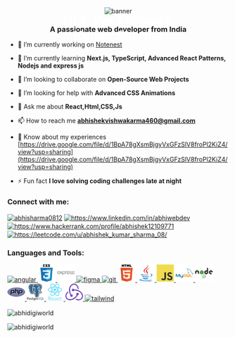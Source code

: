 <div style="position: relative; text-align: center;">
  <img src="https://t3.ftcdn.net/jpg/01/36/25/58/360_F_136255856_XGPHT6zyNJay48Dprr0bTVYb4XlUuSaI.jpg" alt="banner" style="width: 100%; max-height: 100px; object-fit: cover;" />
  <h1 style="position: absolute; top: 50%; left: 50%; transform: translate(-50%, -50%); color: white;">
    Hi 👋, I'm Abhishek Kumar Sharma
  </h1>
</div>
<h3 align="center">A passionate web developer from India</h3>


- 🔭 I’m currently working on [Notenest](https://notenestbyabhi.netlify.app/)

- 🌱 I’m currently learning **Next.js, TypeScript, Advanced React Patterns, Nodejs and express js**

- 👯 I’m looking to collaborate on **Open-Source Web Projects**

- 🤝 I’m looking for help with **Advanced CSS Animations**

- 💬 Ask me about **React,Html,CSS,Js**

- 📫 How to reach me **abhishekvishwakarma460@gmail.com**

- 📄 Know about my experiences [https://drive.google.com/file/d/1BpA78gXsmBjgyVxGFzSlV8froPl2KiZ4/view?usp=sharing](https://drive.google.com/file/d/1BpA78gXsmBjgyVxGFzSlV8froPl2KiZ4/view?usp=sharing)

- ⚡ Fun fact **I love solving coding challenges late at night**

<h3 align="left">Connect with me:</h3>
<p align="left">
<a href="https://twitter.com/abhisharma0812" target="blank"><img align="center" src="https://raw.githubusercontent.com/rahuldkjain/github-profile-readme-generator/master/src/images/icons/Social/twitter.svg" alt="abhisharma0812" height="30" width="40" /></a>
<a href="https://linkedin.com/in/https://www.linkedin.com/in/abhiwebdev" target="blank"><img align="center" src="https://raw.githubusercontent.com/rahuldkjain/github-profile-readme-generator/master/src/images/icons/Social/linked-in-alt.svg" alt="https://www.linkedin.com/in/abhiwebdev" height="30" width="40" /></a>
<a href="https://www.hackerrank.com/https://www.hackerrank.com/profile/abhishek12109771" target="blank"><img align="center" src="https://raw.githubusercontent.com/rahuldkjain/github-profile-readme-generator/master/src/images/icons/Social/hackerrank.svg" alt="https://www.hackerrank.com/profile/abhishek12109771" height="30" width="40" /></a>
<a href="https://www.leetcode.com/https://leetcode.com/u/abhishek_kumar_sharma_08/" target="blank"><img align="center" src="https://raw.githubusercontent.com/rahuldkjain/github-profile-readme-generator/master/src/images/icons/Social/leet-code.svg" alt="https://leetcode.com/u/abhishek_kumar_sharma_08/" height="30" width="40" /></a>
</p>

<h3 align="left">Languages and Tools:</h3>
<p align="left"> <a href="https://angular.io" target="_blank" rel="noreferrer"> <img src="https://angular.io/assets/images/logos/angular/angular.svg" alt="angular" width="40" height="40"/> </a> <a href="https://www.w3schools.com/css/" target="_blank" rel="noreferrer"> <img src="https://raw.githubusercontent.com/devicons/devicon/master/icons/css3/css3-original-wordmark.svg" alt="css3" width="40" height="40"/> </a> <a href="https://expressjs.com" target="_blank" rel="noreferrer"> <img src="https://raw.githubusercontent.com/devicons/devicon/master/icons/express/express-original-wordmark.svg" alt="express" width="40" height="40"/> </a> <a href="https://www.figma.com/" target="_blank" rel="noreferrer"> <img src="https://www.vectorlogo.zone/logos/figma/figma-icon.svg" alt="figma" width="40" height="40"/> </a> <a href="https://git-scm.com/" target="_blank" rel="noreferrer"> <img src="https://www.vectorlogo.zone/logos/git-scm/git-scm-icon.svg" alt="git" width="40" height="40"/> </a> <a href="https://www.w3.org/html/" target="_blank" rel="noreferrer"> <img src="https://raw.githubusercontent.com/devicons/devicon/master/icons/html5/html5-original-wordmark.svg" alt="html5" width="40" height="40"/> </a> <a href="https://www.java.com" target="_blank" rel="noreferrer"> <img src="https://raw.githubusercontent.com/devicons/devicon/master/icons/java/java-original.svg" alt="java" width="40" height="40"/> </a> <a href="https://developer.mozilla.org/en-US/docs/Web/JavaScript" target="_blank" rel="noreferrer"> <img src="https://raw.githubusercontent.com/devicons/devicon/master/icons/javascript/javascript-original.svg" alt="javascript" width="40" height="40"/> </a> <a href="https://www.mysql.com/" target="_blank" rel="noreferrer"> <img src="https://raw.githubusercontent.com/devicons/devicon/master/icons/mysql/mysql-original-wordmark.svg" alt="mysql" width="40" height="40"/> </a> <a href="https://nodejs.org" target="_blank" rel="noreferrer"> <img src="https://raw.githubusercontent.com/devicons/devicon/master/icons/nodejs/nodejs-original-wordmark.svg" alt="nodejs" width="40" height="40"/> </a> <a href="https://www.php.net" target="_blank" rel="noreferrer"> <img src="https://raw.githubusercontent.com/devicons/devicon/master/icons/php/php-original.svg" alt="php" width="40" height="40"/> </a> <a href="https://www.postgresql.org" target="_blank" rel="noreferrer"> <img src="https://raw.githubusercontent.com/devicons/devicon/master/icons/postgresql/postgresql-original-wordmark.svg" alt="postgresql" width="40" height="40"/> </a> <a href="https://reactjs.org/" target="_blank" rel="noreferrer"> <img src="https://raw.githubusercontent.com/devicons/devicon/master/icons/react/react-original-wordmark.svg" alt="react" width="40" height="40"/> </a> <a href="https://redux.js.org" target="_blank" rel="noreferrer"> <img src="https://raw.githubusercontent.com/devicons/devicon/master/icons/redux/redux-original.svg" alt="redux" width="40" height="40"/> </a> <a href="https://tailwindcss.com/" target="_blank" rel="noreferrer"> <img src="https://www.vectorlogo.zone/logos/tailwindcss/tailwindcss-icon.svg" alt="tailwind" width="40" height="40"/> </a> </p>

<p><img align="center" src="https://github-readme-stats.vercel.app/api/top-langs?username=abhidigiworld&show_icons=true&locale=en&layout=compact" alt="abhidigiworld" /></p>

<p><img align="center" src="https://github-readme-streak-stats.herokuapp.com/?user=abhidigiworld&" alt="abhidigiworld" /></p>
